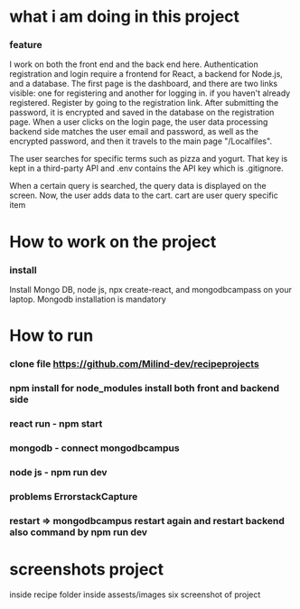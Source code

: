 # what i am doing in this project
### feature

I work on both the front end and the back end here. Authentication registration and login require a frontend for React, a backend for Node.js, and a database.
The first page is the dashboard, and there are two links visible: one for registering and another for logging in. if you haven't already registered. Register by going to the registration link.
After submitting the password, it is encrypted and saved in the database on the registration page. When a user clicks on the login page, the user data processing backend side matches the user email and password, as well as the encrypted password, and then it travels to the main page "/Localfiles".

The user searches for specific terms such as pizza and yogurt. That key is kept in a third-party API and .env contains the API key which is  .gitignore.

When a certain query is searched, the query data is displayed on the screen. Now, the user adds data to the cart. cart are user query specific item

 
# How to work on the project
### install 
Install Mongo DB, node js, npx create-react, and mongodbcampass on your laptop.
Mongodb installation is mandatory


# How to run 
### clone file https://github.com/Milind-dev/recipeprojects
### npm install for node_modules install both front and backend side
### react run - npm start
### mongodb - connect mongodbcampus
### node js -  npm run dev

### problems ErrorstackCapture
### restart =>  mongodbcampus  restart again and restart backend also command by npm run dev

# screenshots project 
inside recipe folder inside assests/images  six screenshot of project
